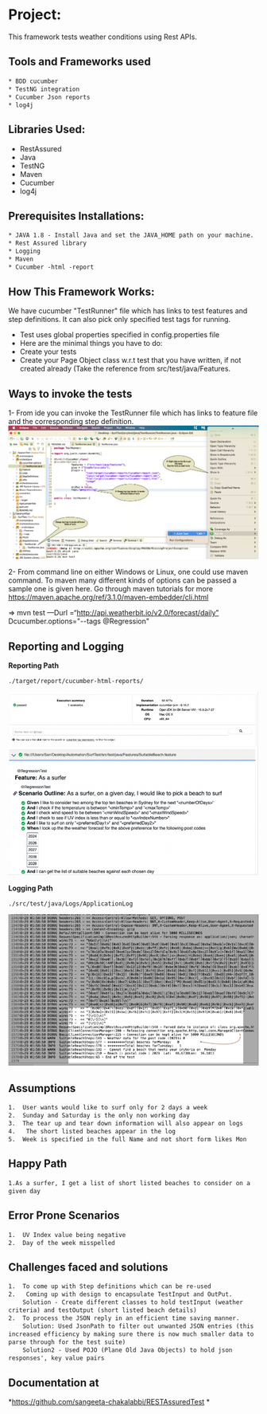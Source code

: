 # Project:
This framework tests weather conditions using Rest APIs.

## Tools and Frameworks used
```
* BDD cucumber
* TestNG integration
* Cucumber Json reports
* log4j 
```

## Libraries Used:

* RestAssured
* Java
* TestNG 
* Maven
* Cucumber
* log4j


## Prerequisites Installations:
```
* JAVA 1.8 - Install Java and set the JAVA_HOME path on your machine.
* Rest Assured library
* Logging
* Maven
* Cucumber -html -report
```

## How This Framework Works:

We have cucumber "TestRunner" file which has links to test features and step definitions.
It can also pick only specified test tags for running.
* Test uses global properties specified in config.properties file
* Here are the minimal things you have to do:
* Create your tests
* Create your Page Object class w.r.t test that you have written, if not created already (Take the reference from src/test/java/Features.


## Ways to invoke the tests
1- From ide you can invoke the TestRunner file which has links to feature file and the corresponding step definition.
![](https://github.com/sangeeta-chakalabbi/RESTAssuredTest/blob/main/mediaFiles/InvokeFromIDE.png)

2- From command line on either Windows or Linux, one could use maven command.
To maven many different kinds of options can be passed a sample one is given here. Go through maven tutorials for more https://maven.apache.org/ref/3.1.0/maven-embedder/cli.html

=> mvn test —Durl =“http://api.weatherbit.io/v2.0/forecast/daily”  Dcucumber.options="--tags @Regression"



## Reporting and Logging
**Reporting Path**
```
./target/report/cucumber-html-reports/
```
![](https://github.com/sangeeta-chakalabbi/RESTAssuredTest/blob/main/mediaFiles/Report.png)


**Logging Path**
```
./src/test/java/Logs/ApplicationLog
```
![](https://github.com/sangeeta-chakalabbi/RESTAssuredTest/blob/main/mediaFiles/Logs.png)


## Assumptions

```
1.	User wants would like to surf only for 2 days a week
2.	Sunday and Saturday is the only non working day
3.	The tear up and tear down information will also appear on logs
4.   The short listed beaches appear in the log
5.  Week is specified in the full Name and not short form likes Mon 
```

## Happy Path

```
1.As a surfer, I get a list of short listed beaches to consider on a given day
```


## Error Prone Scenarios

```
1. 	UV Index value being negative
2. 	Day of the week misspelled

```

## Challenges faced and solutions

```
1. 	To come up with Step definitions which can be re-used
2.   Coming up with design to encapsulate TestInput and OutPut.
	Solution - Create different classes to hold testInput (weather criteria) and testOutput (short listed beach details) 
2. 	To process the JSON reply in an efficient time saving manner.
    Solution: Used JsonPath to filter out unwanted JSON entries (this increased efficiency by making sure there is now much smaller data to parse through for the test suite)
    Solution2 - Used POJO (Plane Old Java Objects) to hold json responses', key value pairs

```


## Documentation at

*https://github.com/sangeeta-chakalabbi/RESTAssuredTest	*


